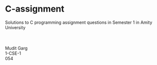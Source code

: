 # C-assignment
Solutions to C programming assignment questions in Semester 1 in Amity University
<br><br><br><br>
Mudit Garg <br>
1-CSE-1 <br>
054 <br>
